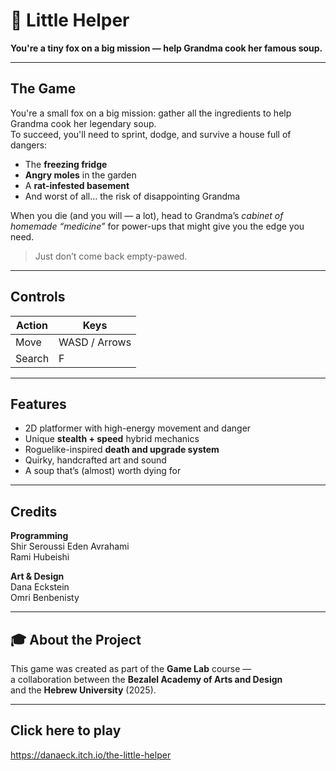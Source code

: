 # 🦊 Little Helper

**You're a tiny fox on a big mission — help Grandma cook her famous soup.**

---

## The Game

You're a small fox on a big mission: gather all the ingredients to help Grandma cook her legendary soup.  
To succeed, you'll need to sprint, dodge, and survive a house full of dangers:

- The **freezing fridge**    
- **Angry moles** in the garden      
- A **rat-infested basement**     
- And worst of all... the risk of disappointing Grandma   

When you die (and you will — a lot), head to Grandma’s *cabinet of homemade “medicine”* for power-ups that might give you the edge you need.

> Just don’t come back empty-pawed.

---

## Controls

| Action  | Keys           |
|---------|----------------|
| Move    | WASD / Arrows  |
| Search  | F              |

---

## Features

- 2D platformer with high-energy movement and danger
- Unique **stealth + speed** hybrid mechanics
- Roguelike-inspired **death and upgrade system**
- Quirky, handcrafted art and sound
- A soup that’s (almost) worth dying for

---

## Credits

**Programming**  
Shir Seroussi
Eden Avrahami  
Rami Hubeishi  

**Art & Design**  
Dana Eckstein  
Omri Benbenisty

---

## 🎓 About the Project

This game was created as part of the **Game Lab** course —  
a collaboration between the **Bezalel Academy of Arts and Design**  
and the **Hebrew University** (2025).

---

## Click here to play
https://danaeck.itch.io/the-little-helper
